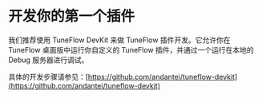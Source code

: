 # 开发你的第一个插件

我们推荐使用 TuneFlow DevKit 来做 TuneFlow 插件开发。它允许你在 TuneFlow 桌面版中运行你自定义的 TuneFlow 插件，并通过一个运行在本地的 Debug 服务器进行调试。

具体的开发步骤请参见：[https://github.com/andantei/tuneflow-devkit](https://github.com/andantei/tuneflow-devkit)